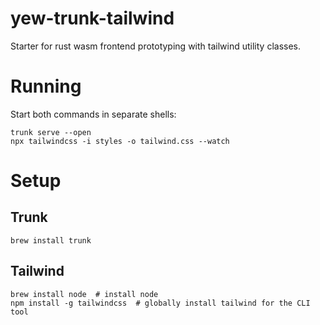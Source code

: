 # yew-trunk-tailwind

Starter for rust wasm frontend prototyping with tailwind utility classes.

# Running

Start both commands in separate shells:

```
trunk serve --open
npx tailwindcss -i styles -o tailwind.css --watch
```

# Setup

## Trunk

```
brew install trunk
```

## Tailwind

```
brew install node  # install node
npm install -g tailwindcss  # globally install tailwind for the CLI tool
```
